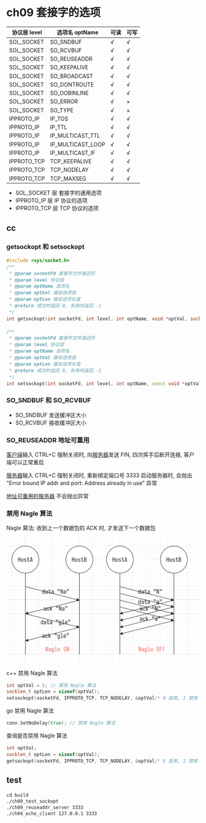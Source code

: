 # ch09 套接字的选项

| 协议层 level | 选项名 optName    | 可读 | 可写 |
| ------------ | ----------------- | ---- | ---- |
| SOL_SOCKET   | SO_SNDBUF         | √    | √    |
| SOL_SOCKET   | SO_RCVBUF         | √    | √    |
| SOL_SOCKET   | SO_REUSEADDR      | √    | √    |
| SOL_SOCKET   | SO_KEEPALIVE      | √    | √    |
| SOL_SOCKET   | SO_BROADCAST      | √    | √    |
| SOL_SOCKET   | SO_DONTROUTE      | √    | √    |
| SOL_SOCKET   | SO_OOBINLINE      | √    | √    |
| SOL_SOCKET   | SO_ERROR          | √    | ×    |
| SOL_SOCKET   | SO_TYPE           | √    | ×    |
| IPPROTO_IP   | IP_TOS            | √    | √    |
| IPPROTO_IP   | IP_TTL            | √    | √    |
| IPPROTO_IP   | IP_MULTICAST_TTL  | √    | √    |
| IPPROTO_IP   | IP_MULTICAST_LOOP | √    | √    |
| IPPROTO_IP   | IP_MULTICAST_IF   | √    | √    |
| IPPROTO_TCP  | TCP_KEEPALIVE     | √    | √    |
| IPPROTO_TCP  | TCP_NODELAY       | √    | √    |
| IPPROTO_TCP  | TCP_MAXSEG        | √    | √    |

- SOL_SOCKET 层 套接字的通用选项
- IPPROTO_IP 层 IP 协议的选项
- IPPROTO_TCP 层 TCP 协议的选项

## cc

### getsockopt 和 setsockopt

```c++
#include <sys/socket.h>
/**
 * @param socketFd 套接字文件描述符
 * @param level 协议层
 * @param optName 选项名
 * @param optVal 接收选项值
 * @param optLen 接收选项长度
 * @return 成功时返回 0, 失败时返回 -1
 */
int getsockopt(int socketFd, int level, int optName, void *optVal, socklen_t *optLen);

/**
 * @param socketFd 套接字文件描述符
 * @param level 协议层
 * @param optName 选项名
 * @param optVal 接收选项值
 * @param optLen 接收选项长度
 * @return 成功时返回 0, 失败时返回 -1
 */
int setsockopt(int socketFd, int level, int optName, const void *optVal, socklen_t optLen);
```

### SO_SNDBUF 和 SO_RCVBUF

- SO_SNDBUF 发送缓冲区大小
- SO_RCVBUF 接收缓冲区大小

### SO_REUSEADDR 地址可重用

[客户端](../ch04/echo_client.cc)输入 CTRL+C 强制关闭时, 向[服务器](../ch04/echo_server.cc)发送 FIN, 四次挥手后断开连接,
客户端可以正常重启

[服务器](../ch04/echo_server.cc)输入 CTRL+C 强制关闭时, 重新绑定端口号 3333 启动服务器时, 会抛出 "Error bound IP addr
and port: Address already in use" 异常

[地址可重用的服务器](./reuseaddr_server.cc) 不会抛出异常

### 禁用 Nagle 算法

Nagle 算法: 收到上一个数据包的 ACK 时, 才发送下一个数据包

<img src="../assets/nagle.png" alt="nagle" style="zoom:50%;" />

c++ 禁用 Nagle 算法

```c++
int optVal = 1; // 禁用 Nagle 算法
socklen_t optLen = sizeof(optVal);
setsockopt(socketFd, IPPROTO_TCP, TCP_NODELAY, &optVal/* 0 启用, 1 禁用 */, optLen);
```

go 禁用 Nagle 算法

```go
conn.SetNoDelay(true); // 禁用 Nagle 算法
```

查询是否禁用 Nagle 算法

```c++
int optVal;
socklen_t optLen = sizeof(optVal);
getsockopt(socketFd, IPPROTO_TCP, TCP_NODELAY, &optVal/* 0 启用, 1 禁用 */, &optLen);
```

## test

```shell
cd build
./ch09_test_sockopt
./ch09_reuseaddr_server 3333
./ch04_echo_client 127.0.0.1 3333
```
